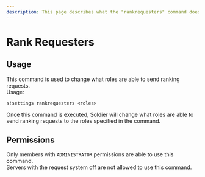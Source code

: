 ```yaml
---
description: This page describes what the "rankrequesters" command does.
---
```


# Rank Requesters

## Usage

This command is used to change what roles are able to send ranking requests.  
Usage:

```text
s!settings rankrequesters <roles>
```

Once this command is executed, Soldier will change what roles are able to send ranking requests to the roles specified in the command.

## Permissions

Only members with `ADMINISTRATOR` permissions are able to use this command.  
Servers with the request system off are not allowed to use this command.

